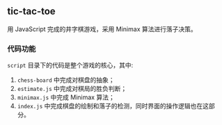 ## tic-tac-toe

用 JavaScript 完成的井字棋游戏，采用 Minimax 算法进行落子决策。

### 代码功能

`script` 目录下的代码是整个游戏的核心，其中:

1. `chess-board` 中完成对棋盘的抽象；
2. `estimate.js` 中完成对棋局的胜负判断；
1. `minimax.js` 中完成 Minimax 算法；
5. `index.js` 中完成棋盘的绘制和落子的检测，同时界面的操作逻辑也在这部分。
